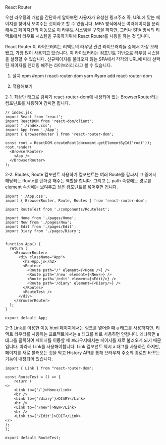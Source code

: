 
React Router

우선 라우팅의 개념을 간단하게 알아보면 사용자가 요청한 링크주소
즉, URL에 맞는 페이지를 찾아서 보여주는 것이라고 할 수 있습니다.
MPA 방식에서는 여러페이지를 분리해두고 페이지간의 이동으로 이 라우트 시스템을 구축을 하지만,
그러나 SPA 방식의 리액트에서 라우트 시스템을 구축하기위해 React Router를 사용을 하는 것 입니다.

React Router 이 라이브러리는 리액트의 라우팅 관련 라이브러리들 중에서 가장 오래됐고, 가장 많이 사용되고 있습니다.
이 라이브러리는 컴포넌트 기반으로 라우팅 시스템을 설정할 수 있습니다.
신규페이지를 불러오지 않는 SPA에서 각각의 URL에 따라 선택된 페이지를 렌더링 해주는 라이브러리 라고 볼 수 있습니다.

1. 설치
npm
      #npm i react-router-dom
yarn
      #yarn add react-router-dom

2. 적용해보기

2-1. 최상단 <BrowserRouter>태그로 감싸기
react-router-dom에 내장되어 있는 BrowserRouter라는 컴포넌트를 사용하여 감싸면 됩니다.

    // index.jsx
    import React from 'react';
    import ReactDOM from 'react-dom/client';
    import './index.css';
    import App from './App';
    import { BrowserRouter } from 'react-router-dom';
    
    const root = ReactDOM.createRoot(document.getElementById('root'));
    root.render(
      <BrowserRouter>
        <App />
      </BrowserRouter>
    );

2-2. Routes, Route 컴포넌트 사용하기
<Routes>컴포넌트는 여러 Route를 감싸서 그 중에서 해당되는 Route를 렌더링 해주는 역할을 합니다.
그리고 <Route>는 path 속성에는 경로를 element 속성에는 보여주고 싶은 컴포넌트를 넣어주면 됩니다.

    import './App.css';
    import { BrowserRouter, Route, Routes } from 'react-router-dom';
    
    import RouteTest from './components/RouteTest';
    
    import Home from './pages/Home';
    import New from './pages/New';
    import Edit from './pages/Edit';
    import Diary from './pages/Diary';
    
    
    function App() {
      return (
        <BrowserRouter>
          <div className="App">
            <h2>App.js</h2>
            <Routes>
              <Route path="/" element={<Home />} />
              <Route path='/new' element={<New/>} />
              <Route path='/edit' element={<Edit/>} />
              <Route path='/diary' element={<Diary/>} />
            </Routes>
            <RouteTest />
          </div>
        </BrowserRouter>
      );
    }
    
    export default App;

2-3.Link를 이용한 이동
html 페이지에서는 링크를 넣어줄 때 a 태그를 사용하지만,
리액트 라우터를 사용하는 프로젝트에서는 a 태그를 바로 사용하면 안됩니다.
왜냐하면 a 태그를 클릭하여 페이지를 이동할 때 브라우저에서는 페이지를 새로 불러오게 되기 때문입니다.
따라서 Link를 사용해야합니다.
Link 컴포넌트 역시 a 태그를 사용하긴 하지만, 페이지를 새로 불러오는 것을 막고
History API를 통해 브라우저 주소의 경로만 바꾸는 기능이 내장되어 있습니다.

    import { Link } from "react-router-dom";
    
    const RouteTest = () => {
        return (
    <>
        <Link to={'/'}>Home</Link>
        <br />
        <Link to={'/diary'}>DIARY</Link>
        <br />
        <Link to={'/new'}>NEW</Link>
        <br />
        <Link to={'/Edit'}>EDIT</Link>
    </>
    );
    };
    
    export default RouteTest;

